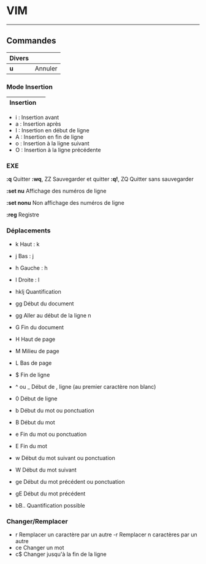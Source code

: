 # VIM

----

## Commandes

| Divers ||
|- |-
| **u** | Annuler

### Mode Insertion

| Insertion ||
|- |-


- i : Insertion avant
- a : Insertion après
- I : Insertion en début de ligne
- A : Insertion en fin de ligne
- o : Insertion à la ligne suivant
- O : Insertion à la ligne précédente

### EXE

**:q** 		Quitter
**:wq**, ZZ	Sauvegarder et quitter
**:q!**, ZQ	Quitter sans sauvegarder


**:set nu** 	Affichage des numéros de ligne

**:set nonu** 	Non affichage des numéros de ligne

**:reg**	Registre	

### Déplacements

- k 		Haut 	 : k
- j	 	Bas    : j
- h 		Gauche : h
- l 		Droite : l
- <n>hklj 	Quantification

- gg 		Début du document
- <n>gg		Aller au début de la ligne n
- G  		Fin du document

- H 		Haut de page
- M 		Milieu de page
- L 		Bas de page

- $ 		Fin de ligne
- ^ ou _	Début de , ligne (au premier caractère non blanc)
- 0 		Début de ligne

- b 		Début du mot ou ponctuation
- B		Début du mot 
- e 		Fin du mot ou ponctuation
- E		Fin du mot
- w 		Début du mot suivant ou ponctuation
- W		Début du mot suivant
- ge		Début du mot précédent ou ponctuation
- gE  		Début du mot précédent
- <n>bB..	Quantification possible

### Changer/Remplacer

- r<c>		Remplacer un caractère par un autre
-<n>r<c> 	Remplacer n caractères par un autre
- ce 		Changer	un mot
- c$		Changer jusqu'à la fin de la ligne

 
